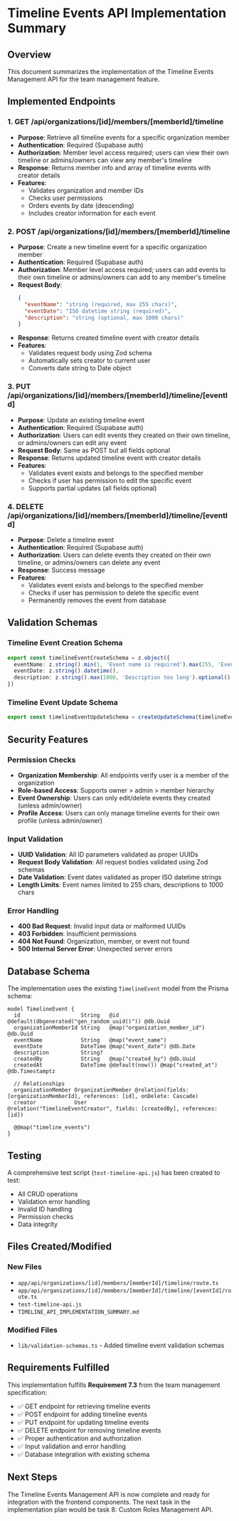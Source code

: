 # Timeline Events API Implementation Summary

## Overview
This document summarizes the implementation of the Timeline Events Management API for the team management feature.

## Implemented Endpoints

### 1. GET /api/organizations/[id]/members/[memberId]/timeline
- **Purpose**: Retrieve all timeline events for a specific organization member
- **Authentication**: Required (Supabase auth)
- **Authorization**: Member level access required; users can view their own timeline or admins/owners can view any member's timeline
- **Response**: Returns member info and array of timeline events with creator details
- **Features**:
  - Validates organization and member IDs
  - Checks user permissions
  - Orders events by date (descending)
  - Includes creator information for each event

### 2. POST /api/organizations/[id]/members/[memberId]/timeline
- **Purpose**: Create a new timeline event for a specific organization member
- **Authentication**: Required (Supabase auth)
- **Authorization**: Member level access required; users can add events to their own timeline or admins/owners can add to any member's timeline
- **Request Body**:
  ```json
  {
    "eventName": "string (required, max 255 chars)",
    "eventDate": "ISO datetime string (required)",
    "description": "string (optional, max 1000 chars)"
  }
  ```
- **Response**: Returns created timeline event with creator details
- **Features**:
  - Validates request body using Zod schema
  - Automatically sets creator to current user
  - Converts date string to Date object

### 3. PUT /api/organizations/[id]/members/[memberId]/timeline/[eventId]
- **Purpose**: Update an existing timeline event
- **Authentication**: Required (Supabase auth)
- **Authorization**: Users can edit events they created on their own timeline, or admins/owners can edit any event
- **Request Body**: Same as POST but all fields optional
- **Response**: Returns updated timeline event with creator details
- **Features**:
  - Validates event exists and belongs to the specified member
  - Checks if user has permission to edit the specific event
  - Supports partial updates (all fields optional)

### 4. DELETE /api/organizations/[id]/members/[memberId]/timeline/[eventId]
- **Purpose**: Delete a timeline event
- **Authentication**: Required (Supabase auth)
- **Authorization**: Users can delete events they created on their own timeline, or admins/owners can delete any event
- **Response**: Success message
- **Features**:
  - Validates event exists and belongs to the specified member
  - Checks if user has permission to delete the specific event
  - Permanently removes the event from database

## Validation Schemas

### Timeline Event Creation Schema
```typescript
export const timelineEventCreateSchema = z.object({
  eventName: z.string().min(1, 'Event name is required').max(255, 'Event name too long'),
  eventDate: z.string().datetime(),
  description: z.string().max(1000, 'Description too long').optional().nullable(),
})
```

### Timeline Event Update Schema
```typescript
export const timelineEventUpdateSchema = createUpdateSchema(timelineEventCreateSchema.shape)
```

## Security Features

### Permission Checks
- **Organization Membership**: All endpoints verify user is a member of the organization
- **Role-based Access**: Supports owner > admin > member hierarchy
- **Event Ownership**: Users can only edit/delete events they created (unless admin/owner)
- **Profile Access**: Users can only manage timeline events for their own profile (unless admin/owner)

### Input Validation
- **UUID Validation**: All ID parameters validated as proper UUIDs
- **Request Body Validation**: All request bodies validated using Zod schemas
- **Date Validation**: Event dates validated as proper ISO datetime strings
- **Length Limits**: Event names limited to 255 chars, descriptions to 1000 chars

### Error Handling
- **400 Bad Request**: Invalid input data or malformed UUIDs
- **403 Forbidden**: Insufficient permissions
- **404 Not Found**: Organization, member, or event not found
- **500 Internal Server Error**: Unexpected server errors

## Database Schema

The implementation uses the existing `TimelineEvent` model from the Prisma schema:

```prisma
model TimelineEvent {
  id                   String   @id @default(dbgenerated("gen_random_uuid()")) @db.Uuid
  organizationMemberId String   @map("organization_member_id") @db.Uuid
  eventName            String   @map("event_name")
  eventDate            DateTime @map("event_date") @db.Date
  description          String?
  createdBy            String   @map("created_by") @db.Uuid
  createdAt            DateTime @default(now()) @map("created_at") @db.Timestamptz

  // Relationships
  organizationMember OrganizationMember @relation(fields: [organizationMemberId], references: [id], onDelete: Cascade)
  creator            User               @relation("TimelineEventCreator", fields: [createdBy], references: [id])

  @@map("timeline_events")
}
```

## Testing

A comprehensive test script (`test-timeline-api.js`) has been created to test:
- All CRUD operations
- Validation error handling
- Invalid ID handling
- Permission checks
- Data integrity

## Files Created/Modified

### New Files
- `app/api/organizations/[id]/members/[memberId]/timeline/route.ts`
- `app/api/organizations/[id]/members/[memberId]/timeline/[eventId]/route.ts`
- `test-timeline-api.js`
- `TIMELINE_API_IMPLEMENTATION_SUMMARY.md`

### Modified Files
- `lib/validation-schemas.ts` - Added timeline event validation schemas

## Requirements Fulfilled

This implementation fulfills **Requirement 7.3** from the team management specification:
- ✅ GET endpoint for retrieving timeline events
- ✅ POST endpoint for adding timeline events  
- ✅ PUT endpoint for updating timeline events
- ✅ DELETE endpoint for removing timeline events
- ✅ Proper authentication and authorization
- ✅ Input validation and error handling
- ✅ Database integration with existing schema

## Next Steps

The Timeline Events Management API is now complete and ready for integration with the frontend components. The next task in the implementation plan would be task 8: Custom Roles Management API.
